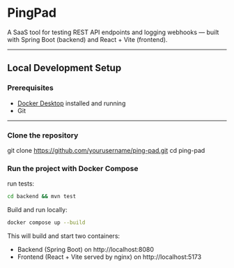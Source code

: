 # PingPad

A SaaS tool for testing REST API endpoints and logging webhooks — built with Spring Boot (backend) and React + Vite (frontend).

---

## Local Development Setup

### Prerequisites

- [Docker Desktop](https://www.docker.com/products/docker-desktop) installed and running
- Git

---

### Clone the repository

git clone https://github.com/yourusername/ping-pad.git
cd ping-pad

### Run the project with Docker Compose

run tests:
```bash
cd backend && mvn test
```

Build and run locally:
```bash
docker compose up --build
```

This will build and start two containers:

- Backend (Spring Boot) on http://localhost:8080
- Frontend (React + Vite served by nginx) on http://localhost:5173
